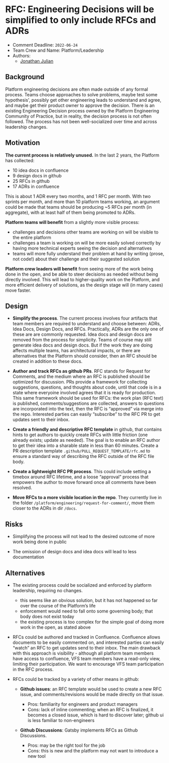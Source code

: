 # RFC: Engineering Decisions will be simplified to only include RFCs and ADRs

* Comment Deadline: `2022-06-24`
* Team Crew and Name: Platform/Leadership
* Authors:
  * [Jonathan Julian](https://github.com/jjulian)

## Background

Platform engineering decisions are often made outside of any formal process. Teams choose approaches to solve problems, maybe test some hypothesis', possibly get other engineering leads to understand and agree, and maybe get their product owner to approve the decision. 
There is an existing Engineering Decision process owned by the Platform Engineering Community of Practice, but in reality, the decision process is not often followed. The process has not been well-socialized over time and across leadership changes. 

## Motivation

**The current process is relatively unused.** In the last 2 years, the Platform has collected:

* 10 idea docs in confluence
* 9 design docs in github
* 25 RFCs in github
* 17 ADRs in confluence

This is about 1 ADR every two months, and 1 RFC per month. With two sprints per month, and more than 10 platform teams working, an argument could be made that teams should be producing ~5 RFCs per month (in aggregate), with at least half of them being promoted to ADRs.

**Platform teams will benefit** from a slightly more visible process:

* challenges and decisions other teams are working on will be visible to the entire platform
* challenges a team is working on will be more easily solved correctly by having more technical experts seeing the decision and alternatives
* teams will more fully understand their problem at hand by writing (prose, not code!) about their challenge and their suggested solution

**Platform crew leaders will benefit** from seeing more of the work being done in the open, and be able to steer decisions as needed without being directly involved. This will lead to higher-quality work on the Platform, and more efficient delivery of solutions, as the design stage will (in many cases) move faster.

## Design

* **Simplify the process**. The current process involves four artifacts that team members are required to understand and choose between: ADRs, Idea Docs, Design Docs, and RFCs. Practically, ADRs are the only one of these are are commonly requested. 
Idea docs and design docs are removed from the process for simplicity. Teams of course may still generate idea docs and design docs. But if the work they are doing affects multiple teams, has architectural impacts, or there are alternatives that the Platform should consider, then an RFC should be created in addition to these docs.

* **Author and track RFCs as github PRs**. RFC stands for Request for Comments, and the medium where an RFC is published should be optimized for discussion. PRs provide a framework for collecting suggestions, questions, and thoughts about code, until that code is in a state where everyoine involved agrees that it is ready for production. This same framework should be used for RFCs: the work plan (RFC text) is published, comments/suggestions are collected, answers to questions are incorporated into the text, then the RFC is “approved” via merge into the repo. Interested parties can easily “subscribe” to the RFC PR to get updates sent to their inbox.

* **Create a friendly and descriptive RFC template** in github, that contains hints to get authors to quickly create RFCs with little friction (one already exists; update as needed). The goal is to enable an RFC author to get their idea into a sharable state in less than 60 minutes. Create a PR description template `.github/PULL_REQUEST_TEMPLATE/rfc.md` to ensure a standard way of describing the RFC outside of the RFC file body.

* **Create a lightweight RFC PR process**. This could include setting a timebox around RFC lifetime, and a loose “approval” process that empowers the author to move forward once all comments have been resolved.

* **Move RFCs to a more visible location in the repo**. They currently live in the folder `/platform/engineering/request-for-comment/`, move them closer to the ADRs in dir `/docs`.


## Risks

* Simplifying the process will not lead to the desired outcome of more work being done in public

* The omission of design docs and idea docs will lead to less documentation

## Alternatives

* The existing process could be socialized and enforced by platform leadership, requiring no changes.
  * this seems like an obvious solution, but it has not happened so far over the course of the Platform’s life
  * enforcement would need to fall onto some governing body; that body does not exist today
  * the existing process is too complex for the simple goal of doing more work in the open, as stated above

* RFCs could be authored and tracked in Confluence. Confluence allows documents to be easily commented on, and interested parties can easily “watch” an RFC to get updates send to their inbox. The main drawback with this approach is visibility - although all platform team members have access to confluence, VFS team members have a read-only view, limiting their participation. We want to encourage VFS team participation in the RFC process.

* RFCs could be tracked by a variety of other means in github:

  * **Github issues**: an RFC template would be used to create a new RFC issue, and comments/revisions would be made directly on that issue.

    * Pros: familiarity for engineers and product managers
    * Cons: lack of inline commenting; when an RFC is finalized, it becomes a closed issue, which is hard to discover later; github ui is less familiar to non-engineers

  * **Github Discussions**: Gatsby implements RFCs as Github Discussions.

    * Pros: may be the right tool for the job
    * Cons: this is new and the platform may not want to introduce a new tool

